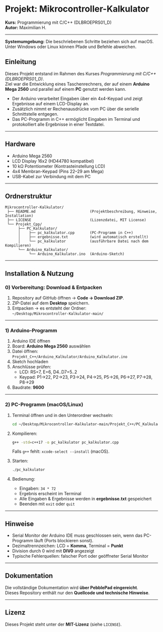 # Projekt: Mikrocontroller-Kalkulator

**Kurs:** Programmierung mit C/C++ (DLBROEPRS01_D)  
**Autor:** Maximilian H.  

---

**Systemumgebung:** Die beschriebenen Schritte beziehen sich auf macOS. Unter Windows oder Linux können Pfade und Befehle abweichen.

## Einleitung
Dieses Projekt entstand im Rahmen des Kurses *Programmierung mit C/C++ (DLBROEPRS01_D)*.  
Ziel war die Entwicklung eines Taschenrechners, der auf einem **Arduino Mega 2560** und parallel auf einem **PC** genutzt werden kann.  

- Der Arduino verarbeitet Eingaben über ein 4x4-Keypad und zeigt Ergebnisse auf einem LCD-Display an.  
- Zusätzlich nimmt er Rechenausdrücke vom PC über die serielle Schnittstelle entgegen.  
- Das PC-Programm in C++ ermöglicht Eingaben im Terminal und protokolliert alle Ergebnisse in einer Textdatei.  

---

## Hardware
- Arduino Mega 2560  
- LCD Display 16x2 (HD44780 kompatibel)  
- 10 kΩ Potentiometer (Kontrasteinstellung LCD)  
- 4x4 Membran-Keypad (Pins 22–29 am Mega)  
- USB-Kabel zur Verbindung mit dem PC  

---

## Ordnerstruktur
```
Mikrocontroller-Kalkulator/
 ├── README.md                         (Projektbeschreibung, Hinweise, Installation)
 ├── LICENSE                           (Lizenzdatei, MIT License)
 └── Projekt_Cpp/
      ├── PC_Kalkulator/
      │    ├── pc_kalkulator.cpp       (PC-Programm in C++)
      │    ├── ergebnisse.txt          (wird automatisch erstellt)
      │    └── pc_kalkulator           (ausführbare Datei nach dem Kompilieren)
      └── Arduino_Kalkulator/
           └── Arduino_Kalkulator.ino  (Arduino-Sketch)
```

---

## Installation & Nutzung

### 0) Vorbereitung: Download & Entpacken
1. Repository auf GitHub öffnen → **Code → Download ZIP**.  
2. ZIP-Datei auf dem **Desktop** speichern.  
3. Entpacken → es entsteht der Ordner:  
   `~/Desktop/Mikrocontroller-Kalkulator-main/`

---

### 1) Arduino-Programm
1. Arduino IDE öffnen  
2. Board: **Arduino Mega 2560** auswählen  
3. Datei öffnen:  
   `Projekt_C++/Arduino_Kalkulator/Arduino_Kalkulator.ino`  
4. Sketch hochladen  
5. Anschlüsse prüfen:  
   - LCD: RS=7, E=6, D4..D7=5..2  
   - Keypad: P1→22, P2→23, P3→24, P4→25, P5→26, P6→27, P7→28, P8→29  
6. Baudrate: **9600**  

---

### 2) PC-Programm (macOS/Linux)
1. Terminal öffnen und in den Unterordner wechseln:
   ```bash
   cd ~/Desktop/Mikrocontroller-Kalkulator-main/Projekt_C++/PC_Kalkulator
   ```
2. Kompilieren:
   ```bash
   g++ -std=c++17 -o pc_kalkulator pc_kalkulator.cpp
   ```
   Falls `g++` fehlt: `xcode-select --install` (macOS).  

3. Starten:
   ```bash
   ./pc_kalkulator
   ```

4. Bedienung:  
   - Eingaben: `34 * 72`  
   - Ergebnis erscheint im Terminal  
   - Alle Eingaben & Ergebnisse werden in **ergebnisse.txt** gespeichert  
   - Beenden mit `exit` oder `quit`

---

## Hinweise
- Serial Monitor der Arduino IDE muss geschlossen sein, wenn das PC-Programm läuft (Ports blockieren sonst).  
- Dezimaltrennzeichen: LCD = **Komma**, Terminal = **Punkt**  
- Division durch 0 wird mit **DIV0** angezeigt  
- Typische Fehlerquellen: falscher Port oder geöffneter Serial Monitor  

---

## Dokumentation
Die vollständige Dokumentation wird **über PebblePad eingereicht**.  
Dieses Repository enthält nur den **Quellcode und technische Hinweise**.  

---

## Lizenz
Dieses Projekt steht unter der **MIT-Lizenz** (siehe `LICENSE`).  